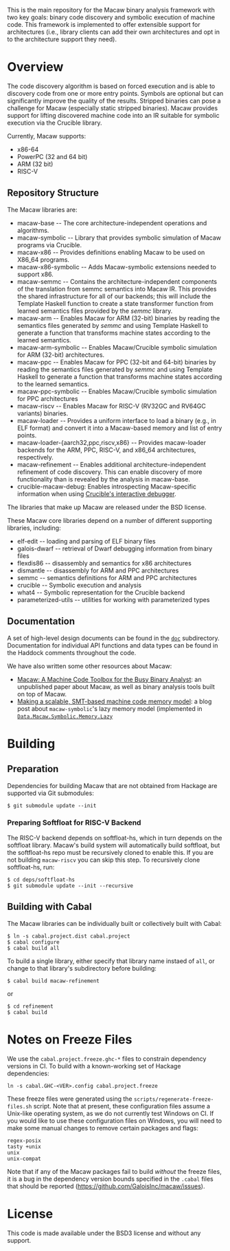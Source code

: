 This is the main repository for the Macaw binary analysis framework with two key
goals: binary code discovery and symbolic execution of machine code. This
framework is implemented to offer extensible support for architectures (i.e.,
library clients can add their own architectures and opt in to the architecture
support they need).

# Overview

The code discovery algorithm is based on forced execution and is able to
discovery code from one or more entry points. Symbols are optional but can
significantly improve the quality of the results. Stripped binaries can pose a
challenge for Macaw (especially static stripped binaries). Macaw provides
support for lifting discovered machine code into an IR suitable for symbolic
execution via the Crucible library.

Currently, Macaw supports:

* x86-64
* PowerPC (32 and 64 bit)
* ARM (32 bit)
* RISC-V

## Repository Structure

The Macaw libraries are:

* macaw-base -- The core architecture-independent operations and
  algorithms.
* macaw-symbolic -- Library that provides symbolic simulation of Macaw
  programs via Crucible.
* macaw-x86 -- Provides definitions enabling Macaw to be used on
  X86_64 programs.
* macaw-x86-symbolic -- Adds Macaw-symbolic extensions needed to
  support x86.
* macaw-semmc -- Contains the architecture-independent components of
  the translation from semmc semantics into Macaw IR.  This provides
  the shared infrastructure for all of our backends; this will include
  the Template Haskell function to create a state transformer function
  from learned semantics files provided by the _semmc_ library.
* macaw-arm -- Enables Macaw for ARM (32-bit) binaries by reading the
  semantics files generated by _semmc_ and using Template Haskell to
  generate a function that transforms machine states according to the
  learned semantics.
* macaw-arm-symbolic -- Enables Macaw/Crucible symbolic simulation for
  ARM (32-bit) architectures.
* macaw-ppc -- Enables Macaw for PPC (32-bit and 64-bit) binaries by reading the
  semantics files generated by _semmc_ and using Template Haskell to
  generate a function that transforms machine states according to the
  learned semantics.
* macaw-ppc-symbolic -- Enables Macaw/Crucible symbolic simulation for
  PPC architectures
* macaw-riscv -- Enables Macaw for RISC-V (RV32GC and RV64GC variants) binaries.
* macaw-loader -- Provides a uniform interface to load a binary (e.g., in ELF
  format) and convert it into a Macaw-based memory and list of entry points.
* macaw-loader-{aarch32,ppc,riscv,x86} -- Provides macaw-loader backends for the
  ARM, PPC, RISC-V, and x86_64 architectures, respectively.
* macaw-refinement -- Enables additional architecture-independent
  refinement of code discovery.  This can enable discovery of more
  functionality than is revealed by the analysis in macaw-base.
* crucible-macaw-debug: Enables introspecting Macaw-specific information when
  using [Crucible's interactive
  debugger](https://github.com/GaloisInc/crucible/tree/master/crucible-debug).

The libraries that make up Macaw are released under the BSD license.

These Macaw core libraries depend on a number of different supporting libraries, including:

* elf-edit -- loading and parsing of ELF binary files
* galois-dwarf -- retrieval of Dwarf debugging information from binary files
* flexdis86 -- disassembly and semantics for x86 architectures
* dismantle -- disassembly for ARM and PPC architectures
* semmc -- semantics definitions for ARM and PPC architectures
* crucible -- Symbolic execution and analysis
* what4 -- Symbolic representation for the Crucible backend
* parameterized-utils -- utilities for working with parameterized types

## Documentation

A set of high-level design documents can be found in the [`doc`](doc)
subdirectory. Documentation for individual API functions and data types can be
found in the Haddock comments throughout the code.

We have also written some other resources about Macaw:

* [Macaw: A Machine Code Toolbox for the Busy Binary
  Analyst](http://www.arxiv.org/abs/2407.06375): an unpublished paper about
  Macaw, as well as binary analysis tools built on top of Macaw.
* [Making a scalable, SMT-based machine code memory
  model](https://galois.com/blog/2023/03/making-a-scalable-smt-based-machine-code-memory-model/):
  a blog post about `macaw-symbolic`'s lazy memory model (implemented in
  [`Data.Macaw.Symbolic.Memory.Lazy`](symbolic/src/Data/Macaw/Symbolic/Memory/Lazy.hs)

# Building

## Preparation

Dependencies for building Macaw that are not obtained from Hackage are
supported via Git submodules:

    $ git submodule update --init

### Preparing Softfloat for RISC-V Backend

The RISC-V backend depends on softfloat-hs, which in turn depends on the
softfloat library.  Macaw's build system will automatically build softfloat,
but the softfloat-hs repo must be recursively cloned to enable this.  If you
are not building `macaw-riscv` you can skip this step.  To recursively clone
softfloat-hs, run:
```shell
$ cd deps/softfloat-hs
$ git submodule update --init --recursive
```

## Building with Cabal

The Macaw libraries can be individually built or collectively built with Cabal:

    $ ln -s cabal.project.dist cabal.project
    $ cabal configure
    $ cabal build all

To build a single library, either specify that library name instaed of
`all`, or change to that library's subdirectory before building:

    $ cabal build macaw-refinement

 or

    $ cd refinement
    $ cabal build

# Notes on Freeze Files

We use the `cabal.project.freeze.ghc-*` files to constrain dependency versions
in CI. To build with a known-working set of Hackage dependencies:

```
ln -s cabal.GHC-<VER>.config cabal.project.freeze
```

These freeze files were generated using the `scripts/regenerate-freeze-files.sh` script.
Note that at present, these configuration files assume a Unix-like operating
system, as we do not currently test Windows on CI. If you would like to use
these configuration files on Windows, you will need to make some manual changes
to remove certain packages and flags:

```
regex-posix
tasty +unix
unix
unix-compat
```

Note that if any of the Macaw packages fail to build *without* the freeze files,
it is a bug in the dependency version bounds specified in the `.cabal` files
that should be reported (https://github.com/GaloisInc/macaw/issues).

# License

This code is made available under the BSD3 license and without any support.
